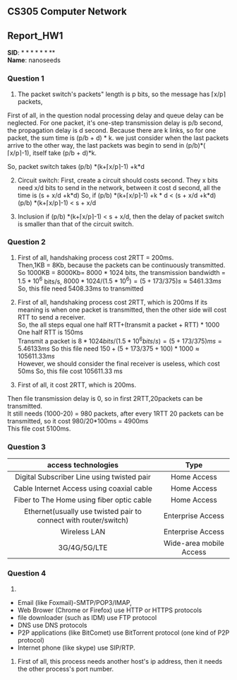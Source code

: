 <!--
 * @Github: https://github.com/Certseeds/CS305_Remake
 * @Organization: SUSTech
 * @Author: nanoseeds
 * @Date: 2020-06-19 22:02:07
 * @LastEditors: nanoseeds
 * @LastEditTime: 2020-06-20 10:10:36
 * @License: CC-BY-NC-SA_V4_0 or any later version 
 -->

## <div>CS305 Computer Network</div>
## <div>Report_HW1</div>

**SID**:  $********$  
**Name**:  nanoseeds  


### Question 1

1.	The packet switch's packets" length is p bits, so the message has ⌈x/p⌉ packets,

First of all, in the question nodal processing delay and queue delay can be neglected. For one packet, it's one-step transmission delay is p/b second, the propagation delay is d second. Because there are k links, so for one packet, the sum time is (p/b + d) $*$ k. we just consider when the last packets arrive to the other way, the last packets was begin to send in (p/b)$*$( ⌈x/p⌉-1), itself take (p/b + d)$*$k.

So, packet switch takes (p/b) $*$(k+⌈x/p⌉-1) +k$*$d

2.	Circuit switch:
First, create a circuit should costs second. They x bits need x/d bits to send in the network, between it cost d second, all the time is (s + x/d +k*d)
So, if (p/b) $*$(k+⌈x/p⌉-1) +k $*$ d < (s + x/d +k$*$d)
 (p/b) $*$(k+⌈x/p⌉-1) < s + x/d

3.	Inclusion if (p/b) $*$(k+⌈x/p⌉-1) < s + x/d, then the delay of packet switch is smaller than that of the circuit switch.


### Question 2

1. First of all, handshaking process cost 2RTT = 200ms.  
Then,1KB = 8Kb, because the packets can be continuously transmitted.  
So 1000KB = 8000Kb= 8000 $*$ 1024 bits, the transmission bandwidth = $1.5*10^6$ bits/s,
$8000*1024/(1.5*10^6) = (5+173/375)s ≈ 5461.33ms$  
So, this file need 5408.33ms to transmitted

2. First of all, handshaking process cost 2RTT, which is 200ms
If its meaning is when one packet is transmitted, then the other side will cost RTT to send a receiver.  
So, the all steps equal one half RTT+(transmit a packet + RTT) $*$ 1000  
One half RTT is 150ms  
Transmit a packet is $8*1024 bits/ (1.5*10^6 bits/s) = (5+173/375) ms = 5.46133 ms$
So this file need $150 +(5+173/375+100)*1000 ≈ 105611.33ms$  
However, we should consider the final receiver is useless, which cost 50ms
So, this file cost 105611.33 ms

3. First of all, it cost 2RTT, which is 200ms.

Then file transmission delay is 0, so in first 2RTT,20packets can be transmitted.  
It still needs (1000-20) = 980 packets, after every 1RTT 20 packets can be transmitted, so it cost 980/20*100ms = 4900ms  
This file cost 5100ms.  

### Question 3

|                       access technologies                        |          Type           |
| :--------------------------------------------------------------: | :---------------------: |
|            Digital Subscriber Line using twisted pair            |       Home Access       |
|            Cable Internet Access using coaxial cable             |       Home Access       |
|            Fiber to The Home using fiber optic cable             |       Home Access       |
| Ethernet(usually use twisted pair to connect with router/switch) |    Enterprise Access    |
|                           Wireless LAN                           |    Enterprise Access    |
|                           3G/4G/5G/LTE                           | Wide-area mobile Access |



### Question 4
1. 
+ Email (like Foxmail)-SMTP/POP3/IMAP,
+ Web Brower (Chrome or Firefox) use HTTP or HTTPS protocols 
+ file downloader (such as IDM) use FTP protocol 
+ DNS use DNS protocols
+ P2P applications (like BitComet) use BitTorrent protocol (one kind of P2P protocol)
+ Internet phone (like skype) use SIP/RTP.

1. First of all, this process needs another host's ip address, then it needs the other process's port number.
